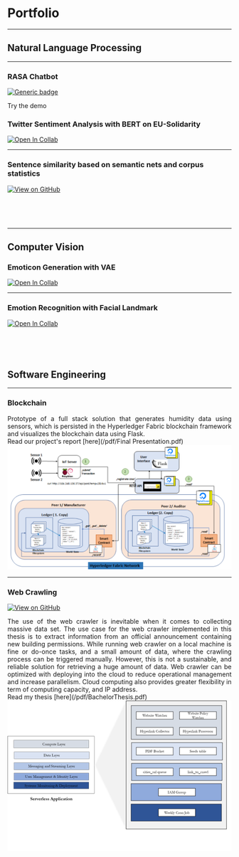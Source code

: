 # Portfolio

---

## Natural Language Processing 
---
### RASA Chatbot
[![Generic badge](https://img.shields.io/badge/Open-Demo-Blue.svg)](https://shields.io/)  

Try the demo 

### Twitter Sentiment Analysis with BERT on EU-Solidarity
[![Open In Collab](https://colab.research.google.com/assets/colab-badge.svg)](https://colab.research.google.com/assets/colab-badge.svg)

---
### Sentence similarity based on semantic nets and corpus statistics
<!---[![Open Notebook](https://img.shields.io/badge/Jupyter-Open_Notebook-blue?logo=Jupyter)](projects/detect-food-trends-facebook.html)-->
[![View on GitHub](https://img.shields.io/badge/GitHub-View_on_GitHub-blue?logo=GitHub)](https://github.com/nguyenviethoa95/sentence_word_similarity-matrix/blob/main/sentence_word_similarity_matrix.ipynb)

<br/>
<br/>
<br/>

---
## Computer Vision
### Emoticon Generation with VAE 
[![Open In Collab](https://colab.research.google.com/assets/colab-badge.svg)](https://colab.research.google.com/drive/1o1qmBDXCxMhZRncgdA_IdkVNalhIrsVg?usp=sharing)

---

### Emotion Recognition with Facial Landmark
[![Open In Collab](https://colab.research.google.com/assets/colab-badge.svg)](https://colab.research.google.com/drive/1o1qmBDXCxMhZRncgdA_IdkVNalhIrsVg?usp=sharing)

<br />
<br />
<br />


## Software Engineering
---
### Blockchain

<div align="justify">
Prototype of a full stack solution that generates humidity  data using sensors, which is persisted  in the Hyperledger Fabric blockchain framework and visualizes the blockchain data using Flask.
</div >
Read our project's report [here](/pdf/Final Presentation.pdf)
<center><img src="images/hyperledgernetwork.png"/></center>
  
---

### Web Crawling
[![View on GitHub](https://img.shields.io/badge/GitHub-View_on_GitHub-blue?logo=GitHub)](https://github.com/nguyenviethoa95/Baugenehmigung-Crawler)  
<div align="justify">
The use of the web crawler is inevitable when it comes to collecting massive data set. The use case for the web crawler implemented in this thesis is to extract information from an official announcement containing new building permissions. While running web crawler on a local machine is fine or do-once tasks, and a small amount of data, where the crawling process can be triggered manually. However, this is not a sustainable, and reliable solution  for retrieving a huge amount of data. Web crawler can be optimized with deploying into the cloud to reduce operational management and increase parallelism. Cloud computing also provides greater flexibility in term of computing capacity, and IP address.
</div>
Read my thesis [here](/pdf/BachelorThesis.pdf)
<center><img src="images/thesis2.png"/></center>
